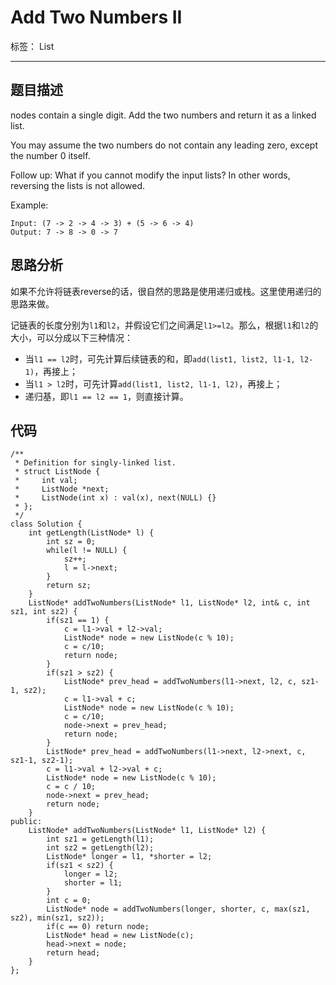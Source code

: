 # Add Two Numbers II

标签： List

---

## 题目描述
nodes contain a single digit. Add the two numbers and return it as a linked list.

You may assume the two numbers do not contain any leading zero, except the number 0 itself.

Follow up:
What if you cannot modify the input lists? In other words, reversing the lists is not allowed.

Example:
```
Input: (7 -> 2 -> 4 -> 3) + (5 -> 6 -> 4)
Output: 7 -> 8 -> 0 -> 7
```

## 思路分析
如果不允许将链表reverse的话，很自然的思路是使用递归或栈。这里使用递归的思路来做。

记链表的长度分别为`l1`和`l2`，并假设它们之间满足`l1>=l2`。那么，根据`l1`和`l2`的大小，可以分成以下三种情况：
- 当`l1 == l2`时，可先计算后续链表的和，即`add(list1, list2, l1-1, l2-1)`，再接上；
- 当`l1 > l2`时，可先计算`add(list1, list2, l1-1, l2)`，再接上；
- 递归基，即`l1 == l2 == 1`，则直接计算。

## 代码
```
/**
 * Definition for singly-linked list.
 * struct ListNode {
 *     int val;
 *     ListNode *next;
 *     ListNode(int x) : val(x), next(NULL) {}
 * };
 */
class Solution {
    int getLength(ListNode* l) {
        int sz = 0;
        while(l != NULL) {
            sz++;
            l = l->next;
        }
        return sz;
    }
    ListNode* addTwoNumbers(ListNode* l1, ListNode* l2, int& c, int sz1, int sz2) {
        if(sz1 == 1) {
            c = l1->val + l2->val;
            ListNode* node = new ListNode(c % 10);
            c = c/10;
            return node;
        }
        if(sz1 > sz2) {
            ListNode* prev_head = addTwoNumbers(l1->next, l2, c, sz1-1, sz2);
            c = l1->val + c;
            ListNode* node = new ListNode(c % 10);
            c = c/10;
            node->next = prev_head;
            return node;
        }
        ListNode* prev_head = addTwoNumbers(l1->next, l2->next, c, sz1-1, sz2-1);
        c = l1->val + l2->val + c;
        ListNode* node = new ListNode(c % 10);
        c = c / 10;
        node->next = prev_head;
        return node;
    }
public:
    ListNode* addTwoNumbers(ListNode* l1, ListNode* l2) {
        int sz1 = getLength(l1);
        int sz2 = getLength(l2);
        ListNode* longer = l1, *shorter = l2;
        if(sz1 < sz2) {
            longer = l2;
            shorter = l1;
        }
        int c = 0;
        ListNode* node = addTwoNumbers(longer, shorter, c, max(sz1, sz2), min(sz1, sz2));
        if(c == 0) return node;
        ListNode* head = new ListNode(c);
        head->next = node;
        return head;
    }
};
```
